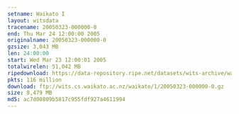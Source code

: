 ```yaml
---
setname: Waikato I
layout: witsdata
tracename: 20050323-000000-0
end: Thu Mar 24 12:00:00 2005
originalname: 20050323-000000-0
gzsize: 3,043 MB
len: 24:00:00
start: Wed Mar 23 12:00:01 2005
totalwirelen: 51,042 MB
ripedownload: https://data-repository.ripe.net/datasets/wits-archive/waikato/1/20050323-000000-0.gz
pkts: 116 million
download: ftp://wits.cs.waikato.ac.nz/waikato/1/20050323-000000-0.gz
size: 8,479 MB
md5: ac7d00809b5817c955fdf927a4611994
---
```

